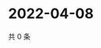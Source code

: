 # 2022-04-08

共 0 条

<!-- BEGIN WEIBO -->
<!-- 最后更新时间 Fri Apr 08 2022 07:15:47 GMT+0800 (China Standard Time) -->

<!-- END WEIBO -->
